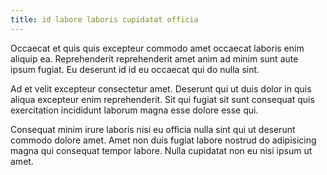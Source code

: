 ```yaml
---
title: id labore laboris cupidatat officia
---
```


Occaecat et quis quis excepteur commodo amet occaecat laboris enim aliquip ea. Reprehenderit reprehenderit amet anim ad minim sunt aute ipsum fugiat. Eu deserunt id id eu occaecat qui do nulla sint.

Ad et velit excepteur consectetur amet. Deserunt qui ut duis dolor in quis aliqua excepteur enim reprehenderit. Sit qui fugiat sit sunt consequat quis exercitation incididunt laborum magna esse dolore esse qui.

Consequat minim irure laboris nisi eu officia nulla sint qui ut deserunt commodo dolore amet. Amet non duis fugiat labore nostrud do adipisicing magna qui consequat tempor labore. Nulla cupidatat non eu nisi ipsum ut amet.